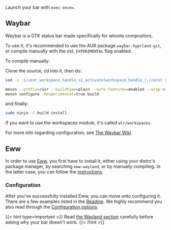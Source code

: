 Launch your bar with `exec-once=`.

## Waybar

Waybar is a GTK status bar made specifically for wlroots compositors.

To use it, it's recommended to use the AUR package `waybar-hyprland-git`,
or compile manually with the `USE_EXPERIMENTAL` flag enabled.

To compile manually:

Clone the source, cd into it, then do:

```sh
sed -i 's/zext_workspace_handle_v1_activate(workspace_handle_);/const std::string command = "hyprctl dispatch workspace " + name_;\n\tsystem(command.c_str());/g' src/modules/wlr/workspace_manager.cpp

meson --prefix=/usr --buildtype=plain --auto-features=enabled --wrap-mode=nodownload build
meson configure -Dexperimental=true build
```

and finally:

```sh
sudo ninja -C build install
```

If you want to use the workspaces module, it's called `wlr/workspaces`.

For more info regarding configuration, see
[The Waybar Wiki](https://github.com/Alexays/Waybar/wiki).

## Eww

In order to use [Eww](https://github.com/elkowar/eww), you first have to install
it, either using your distro's package manager, by searching `eww-wayland`, or
by manually compiling. In the latter case, you can follow the
[instructions](https://elkowar.github.io/eww).

### Configuration

After you've successfully installed Eww, you can move onto configuring it. There
are a few examples listed in the [Readme](https://github.com/elkowar/eww). We
highly recommend you also read through the
[Configuration options](https://elkowar.github.io/eww/configuration.html).

{{< hint type=important >}}
Read
[the Wayland section](https://elkowar.github.io/eww/configuration.html#wayland)
carefully before asking why your bar doesn't work.
{{< /hint >}}
